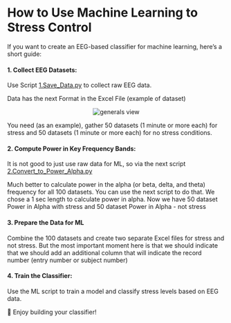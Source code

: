 # How to Use Machine Learning to Stress Control 

If you want to create an EEG-based classifier for machine learning, here’s a short guide:

#### 1. Collect EEG Datasets:

Use Script [1.Save_Data.py](https://github.com/pieeg-club/PiEEG-16/blob/main/ML_Application/1.Save_Data.py)  to collect raw EEG data.





Data has the next Format in the Excel File (example of dataset)

<p align="center">
  <img src="https://github.com/pieeg-club/PiEEG-16/blob/main/images/Collected_dataset.jpg" alt="generals view">
</p>

You need (as an example), gather 50 datasets (1 minute or more each) for stress and 50 datasets (1 minute or more each) for no stress conditions.

#### 2. Compute Power in Key Frequency Bands:
It is not good to just use raw data for ML, so via the next script [2.Convert_to_Power_Alpha.py](https://github.com/pieeg-club/PiEEG-16/blob/main/ML_Application/2.Convert_to_Power_Alpha.py)

Much better to calculate power in the alpha (or beta, delta, and theta) frequency for all 100 datasets. 
You can use the next script to do that. We chose a 1 sec length to calculate power in alpha. 
Now we have 50 dataset Power in Alpha with stress and 50 dataset Power in Alpha - not stress 

#### 3. Prepare the Data for ML
Combine the 100 datasets and create two separate Excel files for stress and not stress. But the most important moment here is that we should indicate that we should add an additional column that will indicate the record number (entry number or subject number)

#### 4. Train the Classifier:

Use the ML script to train a model and classify stress levels based on EEG data.

🚀 Enjoy building your classifier!







